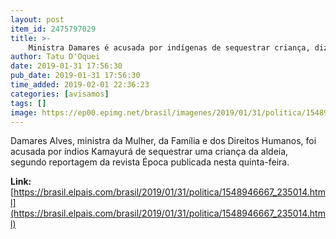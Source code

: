 ```yaml
---
layout: post
item_id: 2475797029
title: >-
    Ministra Damares é acusada por indígenas de sequestrar criança, diz revista
author: Tatu D'Oquei
date: 2019-01-31 17:56:30
pub_date: 2019-01-31 17:56:30
time_added: 2019-02-01 22:36:23
categories: [avisamos]
tags: []
image: https://ep00.epimg.net/brasil/imagenes/2019/01/31/politica/1548946667_235014_1548948619_rrss_normal.jpg
---
```


Damares Alves, ministra da Mulher, da Família e dos Direitos Humanos, foi acusada por índios Kamayurá de sequestrar uma criança da aldeia, segundo reportagem da revista Época publicada nesta quinta-feira.

**Link:** [https://brasil.elpais.com/brasil/2019/01/31/politica/1548946667_235014.html](https://brasil.elpais.com/brasil/2019/01/31/politica/1548946667_235014.html)

